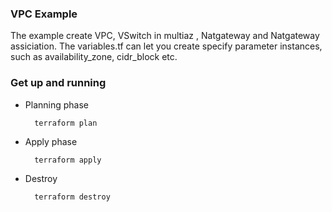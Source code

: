 ### VPC Example

The example create VPC, VSwitch in multiaz , Natgateway and Natgateway assiciation. The variables.tf can let you create specify parameter instances, such as availability_zone, cidr_block etc.

### Get up and running

* Planning phase

		terraform plan 

* Apply phase

		terraform apply 


* Destroy 

		terraform destroy
